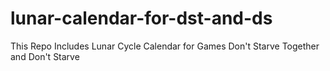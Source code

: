 # lunar-calendar-for-dst-and-ds
This Repo Includes Lunar Cycle Calendar for Games Don't Starve Together and Don't Starve

